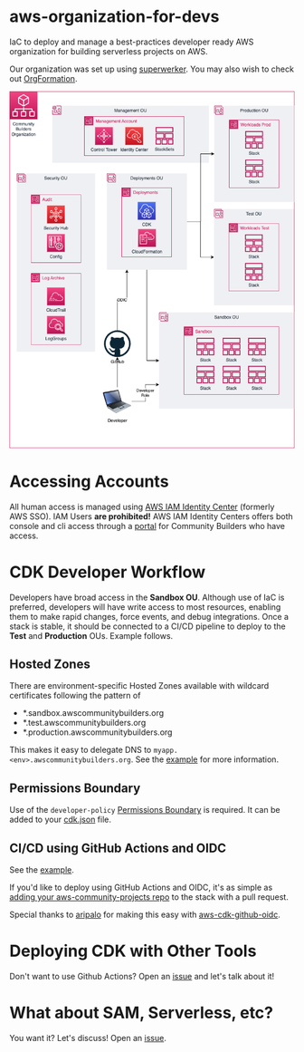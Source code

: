 # aws-organization-for-devs
IaC to deploy and manage a best-practices developer ready AWS organization for building serverless projects on AWS.

Our organization was set up using [superwerker](https://superwerker.cloud/). You may also wish to check out [OrgFormation](https://github.com/org-formation/org-formation-cli).

![Organization Diagram](media/organization%20for%20developers.drawio.png)

# Accessing Accounts

All human access is managed using [AWS IAM Identity Center](https://aws.amazon.com/iam/identity-center/) (formerly AWS SSO). IAM Users **are prohibited!** AWS IAM Identity Centers offers both console and cli access through a [portal](https://communitybuilders.awsapps.com/start#/) for Community Builders who have access.

# CDK Developer Workflow

Developers have broad access in the **Sandbox OU**. Although use of IaC is preferred, developers will have write access to most resources, enabling them to make rapid changes, force events, and debug integrations. Once a stack is stable, it should be connected to a CI/CD pipeline to deploy to the **Test** and **Production** OUs. Example follows.

## Hosted Zones

There are environment-specific Hosted Zones available with wildcard certificates following the pattern of 
- *.sandbox.awscommunitybuilders.org
- *.test.awscommunitybuilders.org
- *.production.awscommunitybuilders.org

This makes it easy to delegate DNS to `myapp.<env>.awscommunitybuilders.org`. See the [example](https://github.com/aws-community-projects/cicd/blob/main/cdk/cicd.awscommunitybuilders.org-stack.ts#L82) for more information.

## Permissions Boundary

Use of the `developer-policy` [Permissions Boundary](https://aws.amazon.com/blogs/devops/secure-cdk-deployments-with-iam-permission-boundaries/) is required. It can be added to your [cdk.json](cdk.json#L50) file.

## CI/CD using GitHub Actions and OIDC

See the [example](https://github.com/aws-community-projects/cicd).

If you'd like to deploy using GitHub Actions and OIDC, it's as simple as [adding your aws-community-projects repo](./cdk/aws-organization-for-devs.ts#L32) to the stack with a pull request.

Special thanks to [aripalo](https://twitter.com/aripalo) for making this easy with [aws-cdk-github-oidc](https://github.com/aripalo/aws-cdk-github-oidc).

# Deploying CDK with Other Tools

Don't want to use Github Actions? Open an [issue](https://github.com/aws-community-projects/aws-organization-for-devs/issues?q=is%3Aissue+is%3Aopen+sort%3Aupdated-desc) and let's talk about it!

# What about SAM, Serverless, etc?

You want it? Let's discuss! Open an [issue](https://github.com/aws-community-projects/aws-organization-for-devs/issues?q=is%3Aissue+is%3Aopen+sort%3Aupdated-desc).

